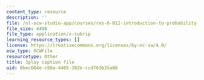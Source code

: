 ```yaml
---
content_type: resource
description: ''
file: /ol-ocw-studio-app/courses/res-6-012-introduction-to-probability-spring-2018/0bec604ec68a4405302eccd763b35a86_cQtCpJyl77o.srt
file_size: 4498
file_type: application/x-subrip
learning_resource_types: []
license: https://creativecommons.org/licenses/by-nc-sa/4.0/
ocw_type: OCWFile
resourcetype: Other
title: 3play caption file
uid: 0bec604e-c68a-4405-302e-ccd763b35a86
---
```

